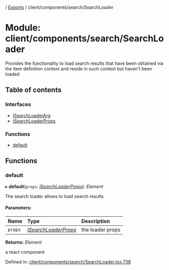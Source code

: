 [](../README.md) / [Exports](../modules.md) / client/components/search/SearchLoader

# Module: client/components/search/SearchLoader

Provides the functionality to load search results that have been obtained via the
item definition context and reside in such context but haven't been loaded

## Table of contents

### Interfaces

- [ISearchLoaderArg](../interfaces/client_components_search_searchloader.isearchloaderarg.md)
- [ISearchLoaderProps](../interfaces/client_components_search_searchloader.isearchloaderprops.md)

### Functions

- [default](client_components_search_searchloader.md#default)

## Functions

### default

▸ **default**(`props`: [*ISearchLoaderProps*](../interfaces/client_components_search_searchloader.isearchloaderprops.md)): *Element*

The search loader allows to load search results

#### Parameters:

Name | Type | Description |
:------ | :------ | :------ |
`props` | [*ISearchLoaderProps*](../interfaces/client_components_search_searchloader.isearchloaderprops.md) | the loader props   |

**Returns:** *Element*

a react component

Defined in: [client/components/search/SearchLoader.tsx:738](https://github.com/onzag/itemize/blob/3efa2a4a/client/components/search/SearchLoader.tsx#L738)
